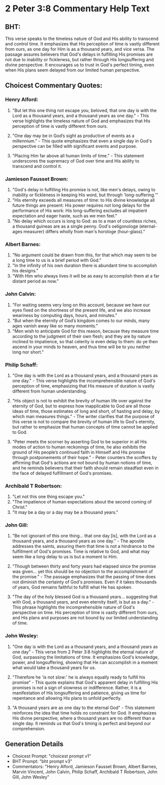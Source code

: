 # 2 Peter 3:8 Commentary Help Text

## BHT:
This verse speaks to the timeless nature of God and His ability to transcend and control time. It emphasizes that His perception of time is vastly different from ours, as one day for Him is as a thousand years, and vice versa. The passage assures believers that God's delays in fulfilling His promises are not due to inability or fickleness, but rather through His longsuffering and divine perspective. It encourages us to trust in God's perfect timing, even when His plans seem delayed from our limited human perspective.

## Choicest Commentary Quotes:
### Henry Alford:
1. "But let this one thing not escape you, beloved, that one day is with the Lord as a thousand years, and a thousand years as one day." - This verse highlights the timeless nature of God and emphasizes that His perception of time is vastly different from ours.

2. "One day may be in God’s sight as productive of events as a millennium." - This quote emphasizes that even a single day in God's perspective can be filled with significant events and purpose.

3. "Placing Him far above all human limits of time." - This statement underscores the supremacy of God over time and His ability to transcend and control it.

### Jamieson Fausset Brown:
1. "God's delay in fulfilling His promise is not, like men's delays, owing to inability or fickleness in keeping His word, but through 'long-suffering.'"
2. "His eternity exceeds all measures of time: to His divine knowledge all future things are present: His power requires not long delays for the performance of His work: His long-suffering excludes all impatient expectation and eager haste, such as we men feel."
3. "No delay which occurs is long to God: as to a man of countless riches, a thousand guineas are as a single penny. God's oeligonologe (eternal-ages measurer) differs wholly from man's horologe (hour-glass)."

### Albert Barnes:
1. "No argument could be drawn from this, for that which may seem to be a long time to us is a brief period with God."
2. "In the infinity of his own duration there is abundant time to accomplish his designs."
3. "With Him who always lives it will be as easy to accomplish them at a far distant period as now."

### John Calvin:
1. "For waiting seems very long on this account, because we have our eyes fixed on the shortness of the present life, and we also increase weariness by computing days, hours, and minutes."
2. "But when the eternity of God’s kingdom comes to our minds, many ages vanish away like so many moments."
3. "Men wish to anticipate God for this reason, because they measure time according to the judgment of their own flesh; and they are by nature inclined to impatience, so that celerity is even delay to them: do ye then ascend in your minds to heaven, and thus time will be to you neither long nor short."

### Philip Schaff:
1. "One day is with the Lord as a thousand years, and a thousand years as one day." - This verse highlights the incomprehensible nature of God's perception of time, emphasizing that His measure of duration is vastly different from human understanding. 

2. "His object is not to exhibit the brevity of human life over against the eternity of God, but to express how inapplicable to God are all those ideas of time, those estimates of long and short, of hasting and delay, by which man measures things." - The writer clarifies that the purpose of this verse is not to compare the brevity of human life to God's eternity, but rather to emphasize that human concepts of time cannot be applied to God.

3. "Peter meets the scorner by asserting God to be superior in all His modes of action to human reckonings of time, he also exhibits the ground of His people’s continued faith in Himself and His promise through postponements of their hope." - Peter counters the scoffers by affirming that God's actions are not bound by human notions of time, and he reminds believers that their faith should remain steadfast even in the face of delayed fulfillment of God's promises.

### Archibald T Robertson:
1. "Let not this one thing escape you." 
2. "The impatience of human expectations about the second coming of Christ." 
3. "It may be a day or a day may be a thousand years."

### John Gill:
1. "Be not ignorant of this one thing... that one day [is], with the Lord as a thousand years, and a thousand years as one day." - The apostle addresses the saints, assuring them that time is not a hindrance to the fulfillment of God's promises. Time is relative to God, and what may seem like a long delay to us is but a moment to Him.

2. "Though between thirty and forty years had elapsed since the promise was given... yet this should be no objection to the accomplishment of the promise." - The passage emphasizes that the passing of time does not diminish the certainty of God's promises. Even if it takes thousands of years, God remains faithful to fulfill what He has spoken.

3. "The day of the holy blessed God is a thousand years... suggesting that with God, a thousand years, and even eternity itself, is but as a day." - This phrase highlights the incomprehensible nature of God's perspective on time. His perception of time is vastly different from ours, and His plans and purposes are not bound by our limited understanding of time.

### John Wesley:
1. "One day is with the Lord as a thousand years, and a thousand years as one day" - This verse from 2 Peter 3:8 highlights the eternal nature of God, surpassing the limitations of time. It emphasizes God's knowledge, power, and longsuffering, showing that He can accomplish in a moment what would take a thousand years for us.

2. "Therefore he 'is not slow:' he is always equally ready to fulfill his promise" - This quote explains that God's apparent delay in fulfilling His promises is not a sign of slowness or indifference. Rather, it is a manifestation of His longsuffering and patience, giving us time for repentance and allowing His plans to unfold perfectly.

3. "A thousand years are as one day to the eternal God" - This statement reinforces the idea that time holds no constraint for God. It emphasizes His divine perspective, where a thousand years are no different than a single day. It reminds us that God's timing is perfect and beyond our comprehension.


## Generation Details
- Choicest Prompt: "choicest prompt v1"
- BHT Prompt: "bht prompt v3"
- Commentators: "Henry Alford, Jamieson Fausset Brown, Albert Barnes, Marvin Vincent, John Calvin, Philip Schaff, Archibald T Robertson, John Gill, John Wesley"

